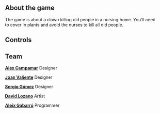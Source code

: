 ## About the game

The game is about a clown killing old people in a nursing home. You'll need to cover in plants and avoid the nurses to kill all old people.

## Controls

## Team

[**Alex Campamar**](https://github.com/Acaree)
Designer


[**Joan Valiente**](https://github.com/JoanValiente)
Designer


[**Sergio Gómez**](https://github.com/Sersius)
Designer


[**David Lozano**](https://github.com/DavidTheMaaster)
Artist


[**Aleix Gabarró**](https://github.com/aleixgab)
Programmer

